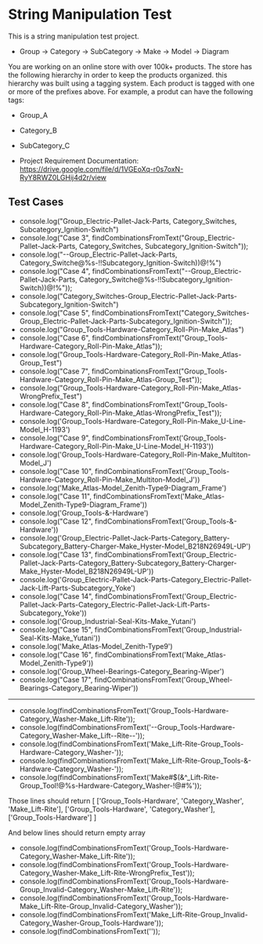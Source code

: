 
# String Manipulation Test

This is a string manipulation test project. 

* Group -> Category -> SubCategory -> Make -> Model -> Diagram

You are working on an online store with over 100k+ products. The store has the following hierarchy in order to keep the products organized.  this hierarchy was built using a tagging system. 
Each product is tagged with one or more of the prefixes above. For example, a produt can have the following tags:

* Group_A
* Category_B
* SubCategory_C

* Project Requirement Documentation: https://drive.google.com/file/d/1VGEoXq-r0s7oxN-RyY8RWZ0LGHij4d2r/view

## Test Cases

* console.log("Group_Electric-Pallet-Jack-Parts, Category_Switches, Subcategory_Ignition-Switch")
* console.log("Case 3", findCombinationsFromText("Group_Electric-Pallet-Jack-Parts, Category_Switches, Subcategory_Ignition-Switch"));
* console.log("--Group_Electric-Pallet-Jack-Parts, Category_Switche@%s-!!Subcategory_Ignition-Switch))@!%")
* console.log("Case 4", findCombinationsFromText("--Group_Electric-Pallet-Jack-Parts, Category_Switche@%s-!!Subcategory_Ignition-Switch))@!%"));
* console.log("Category_Switches-Group_Electric-Pallet-Jack-Parts-Subcategory_Ignition-Switch")
* console.log("Case 5", findCombinationsFromText("Category_Switches-Group_Electric-Pallet-Jack-Parts-Subcategory_Ignition-Switch"));
* console.log("Group_Tools-Hardware-Category_Roll-Pin-Make_Atlas")
* console.log("Case 6", findCombinationsFromText("Group_Tools-Hardware-Category_Roll-Pin-Make_Atlas"));
* console.log("Group_Tools-Hardware-Category_Roll-Pin-Make_Atlas-Group_Test")
* console.log("Case 7", findCombinationsFromText("Group_Tools-Hardware-Category_Roll-Pin-Make_Atlas-Group_Test"));
* console.log("Group_Tools-Hardware-Category_Roll-Pin-Make_Atlas-WrongPrefix_Test")
* console.log("Case 8", findCombinationsFromText("Group_Tools-Hardware-Category_Roll-Pin-Make_Atlas-WrongPrefix_Test"));
* console.log('Group_Tools-Hardware-Category_Roll-Pin-Make_U-Line-Model_H-1193')
* console.log("Case 9", findCombinationsFromText('Group_Tools-Hardware-Category_Roll-Pin-Make_U-Line-Model_H-1193'))
* console.log('Group_Tools-Hardware-Category_Roll-Pin-Make_Multiton-Model_J')
* console.log("Case 10", findCombinationsFromText('Group_Tools-Hardware-Category_Roll-Pin-Make_Multiton-Model_J'))
* console.log('Make_Atlas-Model_Zenith-Type9-Diagram_Frame')
* console.log("Case 11", findCombinationsFromText('Make_Atlas-Model_Zenith-Type9-Diagram_Frame'))
* console.log('Group_Tools-&-Hardware')
* console.log("Case 12", findCombinationsFromText('Group_Tools-&-Hardware'))
* console.log('Group_Electric-Pallet-Jack-Parts-Category_Battery-Subcategory_Battery-Charger-Make_Hyster-Model_B218N26949L-UP')
* console.log("Case 13", findCombinationsFromText('Group_Electric-Pallet-Jack-Parts-Category_Battery-Subcategory_Battery-Charger-Make_Hyster-Model_B218N26949L-UP'))
* console.log('Group_Electric-Pallet-Jack-Parts-Category_Electric-Pallet-Jack-Lift-Parts-Subcategory_Yoke')
* console.log("Case 14", findCombinationsFromText('Group_Electric-Pallet-Jack-Parts-Category_Electric-Pallet-Jack-Lift-Parts-Subcategory_Yoke'))
* console.log('Group_Industrial-Seal-Kits-Make_Yutani')
* console.log("Case 15", findCombinationsFromText('Group_Industrial-Seal-Kits-Make_Yutani'))
* console.log('Make_Atlas-Model_Zenith-Type9')
* console.log("Case 16", findCombinationsFromText('Make_Atlas-Model_Zenith-Type9'))
* console.log('Group_Wheel-Bearings-Category_Bearing-Wiper')
* console.log("Case 17", findCombinationsFromText('Group_Wheel-Bearings-Category_Bearing-Wiper'))

--------

* console.log(findCombinationsFromText('Group_Tools-Hardware-Category_Washer-Make_Lift-Rite'));
* console.log(findCombinationsFromText('--Group_Tools-Hardware-Category_Washer-Make_Lift--Rite--'));
* console.log(findCombinationsFromText('Make_Lift-Rite-Group_Tools-Hardware-Category_Washer-'));
* console.log(findCombinationsFromText('Make_Lift-Rite-Group_Tools-&-Hardware-Category_Washer-'));
* console.log(findCombinationsFromText('Make#$(&^_Lift-Rite-Group_Tool!@%s-Hardware-Category_Washer-!@#%'));


 Those lines should return
 [
   ['Group_Tools-Hardware', 'Category_Washer', 'Make_Lift-Rite'],
   ['Group_Tools-Hardware', 'Category_Washer'],
   ['Group_Tools-Hardware']
 ]

And below lines should return empty array

* console.log(findCombinationsFromText('Group_Tools-Hardware-Category_Washer-Make_Lift-Rite'));
* console.log(findCombinationsFromText('Group_Tools-Hardware-Category_Washer-Make_Lift-Rite-WrongPrefix_Test'));
* console.log(findCombinationsFromText('Group_Tools-Hardware-Group_Invalid-Category_Washer-Make_Lift-Rite'));
* console.log(findCombinationsFromText('Group_Tools-Hardware-Make_Lift-Rite-Group_Invalid-Category_Washer'));
* console.log(findCombinationsFromText('Make_Lift-Rite-Group_Invalid-Category_Washer-Group_Tools-Hardware'));
* console.log(findCombinationsFromText(''));